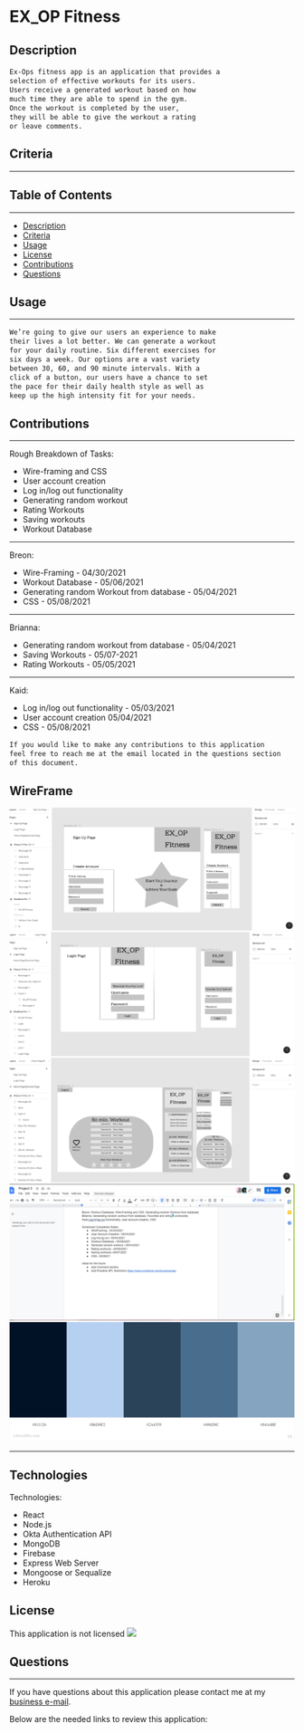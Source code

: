 # EX_OP Fitness

## Description

```
Ex-Ops fitness app is an application that provides a
selection of effective workouts for its users.
Users receive a generated workout based on how
much time they are able to spend in the gym.
Once the workout is completed by the user,
they will be able to give the workout a rating
or leave comments.
```

## Criteria

---

## Table of Contents

---

- [Description](#Description)
- [Criteria](#Criteria)
- [Usage](#Usage)
- [License](#License)
- [Contributions](#Contributions)
- [Questions](#Questions)

## Usage

---

```
We’re going to give our users an experience to make
their lives a lot better. We can generate a workout
for your daily routine. Six different exercises for
six days a week. Our options are a vast variety 
between 30, 60, and 90 minute intervals. With a 
click of a button, our users have a chance to set
the pace for their daily health style as well as
keep up the high intensity fit for your needs.
```

## Contributions

---

Rough Breakdown of Tasks:

- Wire-framing and CSS
- User account creation
- Log in/log out functionality
- Generating random workout
- Rating Workouts
- Saving workouts
- Workout Database

---

Breon:

- Wire-Framing - 04/30/2021
- Workout Database - 05/06/2021
- Generating random Workout from database - 05/04/2021
- CSS - 05/08/2021

---

Brianna:

- Generating random workout from database - 05/04/2021
- Saving Workouts - 05/07-2021
- Rating Workouts - 05/05/2021

---

Kaid:

- Log in/log out functionality - 05/03/2021
- User account creation 05/04/2021
- CSS - 05/08/2021

```
If you would like to make any contributions to this application
feel free to reach me at the email located in the questions section
of this document.
```

## WireFrame

![SignUp](https://github.com/beyondcommitted/ex_op_fitness/blob/main/public/img/SignUp.png?raw=true)
![Login](https://github.com/beyondcommitted/ex_op_fitness/blob/main/public/img/Login.png?raw=true)
![Dashboard](https://github.com/beyondcommitted/ex_op_fitness/blob/main/public/img/Dashboard.png?raw=true)
![Completion Schedule](https://github.com/beyondcommitted/ex_op_fitness/blob/main/public/img/CompletionSchedule.png?raw=true)
![Color Palette](https://github.com/beyondcommitted/ex_op_fitness/blob/main/public/img/ColorPalette.jpeg?raw=true)

---

## Technologies

Technologies:

- React
- Node.js
- Okta Authentication API
- MongoDB
- Firebase
- Express Web Server
- Mongoose or Sequalize
- Heroku

## License

This application is not licensed <img src="https://img.shields.io/badge/license-Unlicense-blue.svg"></img>

## Questions

---

If you have questions about this application please contact me at my <a href="beyond.committed@gmail.com">business e-mail</a>.

Below are the needed links to review this application:
